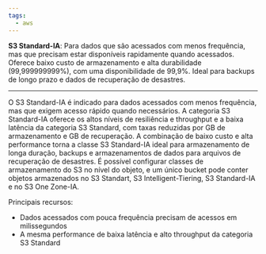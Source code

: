 ```yaml
---
tags:
  - aws
---
```

**S3 Standard-IA**:  Para dados que são acessados com menos frequência, mas que precisam estar disponíveis rapidamente quando acessados. Oferece baixo custo de armazenamento e alta durabilidade (99,999999999%), com uma disponibilidade de 99,9%. Ideal para backups de longo prazo e dados de recuperação de desastres.

---

O S3 Standard-IA é indicado para dados acessados com menos frequência, mas que exigem acesso rápido quando necessários. A categoria S3 Standard-IA oferece os altos níveis de resiliência e throughput e a baixa latência da categoria S3 Standard, com taxas reduzidas por GB de armazenamento e GB de recuperação.  A combinação de baixo custo e alta performance torna a classe S3 Standard-IA ideal para armazenamento de longa duração, backups e armazenamentos de dados para arquivos de recuperação de desastres. É possível configurar classes de armazenamento do S3 no nível do objeto, e um único bucket pode conter objetos armazenados no S3 Standart, S3 Intelligent-Tiering, S3 Standard-IA e no S3 One Zone-IA.

Principais recursos:
- Dados acessados com pouca frequência precisam de acessos em milissegundos
- A mesma performance de baixa latência e alto throughput da categoria S3 Standard